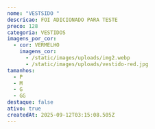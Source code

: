 ```yaml
---
nome: "VESTSIDO "
descricao: FOI ADICIONADO PARA TESTE
preco: 128
categoria: VESTIDOS
imagens_por_cor:
  - cor: VERMELHO
    imagens_cor:
      - /static/images/uploads/img2.webp
      - /static/images/uploads/vestido-red.jpg
tamanhos:
  - P
  - M
  - G
  - GG
destaque: false
ativo: true
createdAt: 2025-09-12T03:15:08.505Z
---
```

